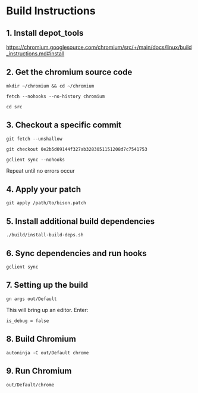 # Build Instructions

## 1. Install depot_tools 

https://chromium.googlesource.com/chromium/src/+/main/docs/linux/build_instructions.md#install

## 2. Get the chromium source code

```
mkdir ~/chromium && cd ~/chromium
```

```
fetch --nohooks --no-history chromium
```

```
cd src
```

## 3. Checkout a specific commit

```
git fetch --unshallow
```

```
git checkout 0e2b5d09144f327ab3283051151208d7c7541753
```

```
gclient sync --nohooks
```

Repeat until no errors occur


## 4. Apply your patch

```
git apply /path/to/bison.patch
```

## 5. Install additional build dependencies

```
./build/install-build-deps.sh
```

## 6. Sync dependencies and run hooks

```
gclient sync
```

## 7. Setting up the build

```
gn args out/Default
```

This will bring up an editor. Enter:

```
is_debug = false
```

## 8. Build Chromium

```
autoninja -C out/Default chrome
```

## 9. Run Chromium

```
out/Default/chrome
```

